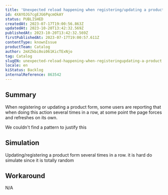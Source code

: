 ```yaml
---
title: 'Unexpected reload happening when registering/updating a product'
id: 4XAYOJG7cgEJG6PqcmOkAY
status: PUBLISHED
createdAt: 2023-07-17T19:00:56.863Z
updatedAt: 2023-10-20T13:42:32.569Z
publishedAt: 2023-10-20T13:42:32.569Z
firstPublishedAt: 2023-07-17T19:00:57.611Z
contentType: knownIssue
productTeam: Catalog
author: 2mXZkbi0oi061KicTExNjo
tag: Catalog
slugEN: unexpected-reload-happening-when-registeringupdating-a-product
locale: en
kiStatus: Backlog
internalReference: 863542
---
```


## Summary



When registering or updating a product form, some users are reporting that when doing this action several times in a row, at some point the page forces and refreshes on its own.

We couldn't find a pattern to justify this


##

## Simulation



Updating/registering a product form several times in a row.
it is hard do simulate since it is totally random


##

## Workaround


N/A





